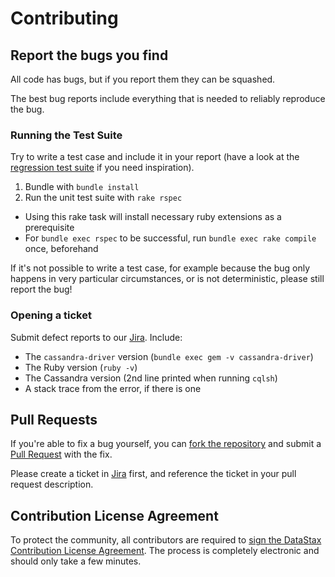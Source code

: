 # Contributing

## Report the bugs you find

All code has bugs, but if you report them they can be squashed.

The best bug reports include everything that is needed to reliably reproduce the bug.

### Running the Test Suite

Try to write a test case and include it in your report (have a look at the
[regression test suite](spec/regressions) if you need inspiration).

1. Bundle with `bundle install`
1. Run the unit test suite with `rake rspec`
  * Using this rake task will install necessary ruby extensions as a prerequisite
  * For `bundle exec rspec` to be successful, run `bundle exec rake compile` once, beforehand

If it's not possible to write a test case, for example because the bug only happens in
very particular circumstances, or is not deterministic, please still report the bug!

### Opening a ticket

Submit defect reports to our [Jira](https://datastax-oss.atlassian.net/projects/RUBY/issues). Include:

* The `cassandra-driver` version (`bundle exec gem -v cassandra-driver`)
* The Ruby version (`ruby -v`)
* The Cassandra version (2nd line printed when running `cqlsh`)
* A stack trace from the error, if there is one

## Pull Requests

If you're able to fix a bug yourself, you can
[fork the repository](https://help.github.com/articles/fork-a-repo/) and submit a
[Pull Request](https://help.github.com/articles/using-pull-requests/) with the fix.

Please create a ticket in [Jira](https://datastax-oss.atlassian.net/projects/RUBY/issues)
first, and reference the ticket in your pull request description.

## Contribution License Agreement

To protect the community, all contributors are required to
[sign the DataStax Contribution License Agreement](http://cla.datastax.com/).
The process is completely electronic and should only take a few minutes.
